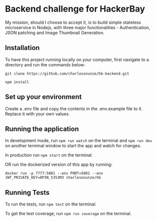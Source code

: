 # Backend challenge for HackerBay

My mission, should I choose to accept it, is to build simple stateless microservice in Nodejs, with three major functionalities - Authentication, JSON patching and Image Thumbnail Generation.

## Installation

To have this project running locally on your computer, first navigate to a directory and run the commands below:

`git clone https://github.com/charlesonunze/hb-backend.git`

`npm install`

## Set up your environment

Create a .env file and copy the contents in the .env.example file to it. Replace it with your own values.

## Running the application

In development mode, run `npm run watch` on the terminal and `npm run dev` on another terminal window to start the app and watch for changes.

In production run `npm start` on the terminal.

OR run the dockerized version of this app by running:

`docker run -p 7777:5001 --env PORT=5001 --env JWT_PRIVATE_KEY=0P3N_5353M3 charlesonunze/hb`

## Running Tests

To run the tests, run `npm test` on the terminal.

To get the test coverage, run `npm run coverage` on the terminal.
